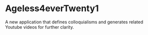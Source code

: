 # Ageless4everTwenty1

A new application that defines colloquialisms and generates related Youtube videos for further clarity.
